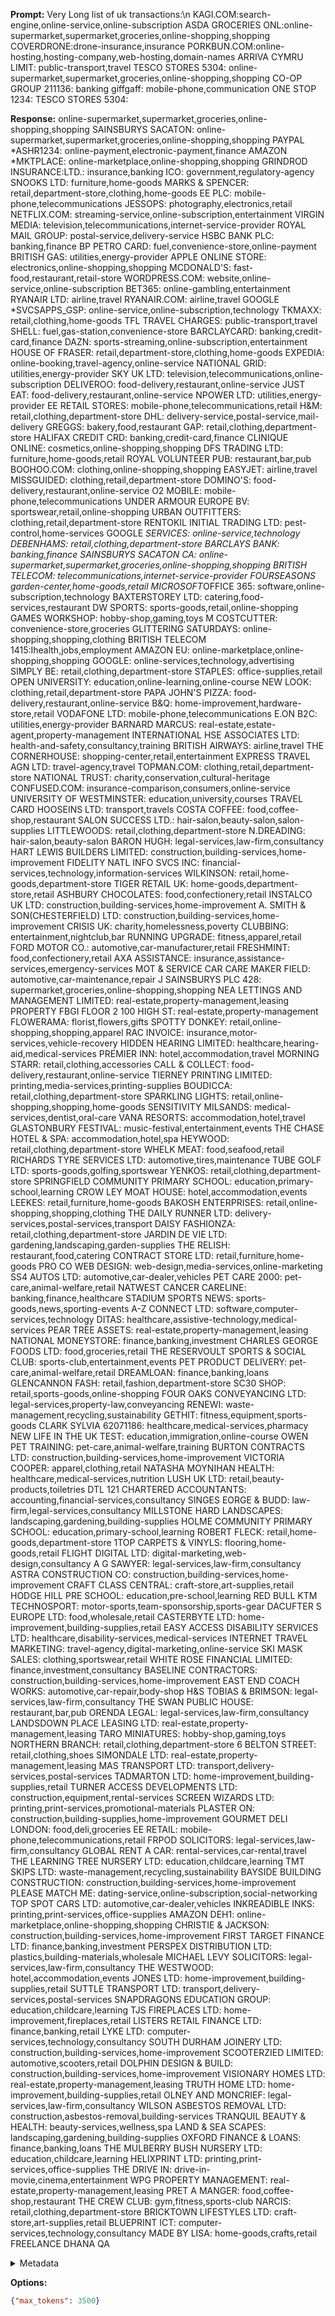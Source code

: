 **Prompt:**
Very Long list of uk transactions:\n
KAGI.COM:search-engine,online-service,online-subscription
ASDA GROCERIES ONL:online-supermarket,supermarket,groceries,online-shopping,shopping
COVERDRONE:drone-insurance,insurance
PORKBUN.COM:online-hosting,hosting-company,web-hosting,domain-names
ARRIVA CYMRU LIMIT: public-transport,travel
TESCO STORES 5304: online-supermarket,supermarket,groceries,online-shopping,shopping
CO-OP GROUP 211136: banking
giffgaff: mobile-phone,communication
ONE STOP 1234:
TESCO STORES 5304:

**Response:**
 online-supermarket,supermarket,groceries,online-shopping,shopping
SAINSBURYS SACATON: online-supermarket,supermarket,groceries,online-shopping,shopping
PAYPAL *ASHR1234: online-payment,electronic-payment,finance
AMAZON *MKTPLACE: online-marketplace,online-shopping,shopping
GRINDROD INSURANCE:LTD.: insurance,banking
ICO: government,regulatory-agency
SNOOKS LTD: furniture,home-goods
MARKS & SPENCER: retail,department-store,clothing,home-goods
EE PLC: mobile-phone,telecommunications
JESSOPS: photography,electronics,retail
NETFLIX.COM: streaming-service,online-subscription,entertainment
VIRGIN MEDIA: television,telecommunications,internet-service-provider
ROYAL MAIL GROUP: postal-service,delivery-service
HSBC BANK PLC: banking,finance
BP PETRO CARD: fuel,convenience-store,online-payment
BRITISH GAS: utilities,energy-provider
APPLE ONLINE STORE: electronics,online-shopping,shopping
MCDONALD'S: fast-food,restaurant,retail-store
WORDPRESS.COM: website,online-service,online-subscription
BET365: online-gambling,entertainment
RYANAIR LTD: airline,travel
RYANAIR.COM: airline,travel
GOOGLE *SVCSAPPS_GSP: online-service,online-subscription,technology
TKMAXX: retail,clothing,home-goods
TFL TRAVEL CHARGES: public-transport,travel
SHELL: fuel,gas-station,convenience-store
BARCLAYCARD: banking,credit-card,finance
DAZN: sports-streaming,online-subscription,entertainment
HOUSE OF FRASER: retail,department-store,clothing,home-goods
EXPEDIA: online-booking,travel-agency,online-service
NATIONAL GRID: utilities,energy-provider
SKY UK LTD: television,telecommunications,online-subscription
DELIVEROO: food-delivery,restaurant,online-service
JUST EAT: food-delivery,restaurant,online-service
NPOWER LTD: utilities,energy-provider
EE RETAIL STORES: mobile-phone,telecommunications,retail
H&M: retail,clothing,department-store
DHL: delivery-service,postal-service,mail-delivery
GREGGS: bakery,food,restaurant
GAP: retail,clothing,department-store
HALIFAX CREDIT CRD: banking,credit-card,finance
CLINIQUE ONLINE: cosmetics,online-shopping,shopping
DFS TRADING LTD: furniture,home-goods,retail
ROYAL VOLUNTEER PUB: restaurant,bar,pub
BOOHOO.COM: clothing,online-shopping,shopping
EASYJET: airline,travel
MISSGUIDED: clothing,retail,department-store
DOMINO'S: food-delivery,restaurant,online-service
O2 MOBILE: mobile-phone,telecommunications
UNDER ARMOUR EUROPE BV: sportswear,retail,online-shopping
URBAN OUTFITTERS: clothing,retail,department-store
RENTOKIL INITIAL TRADING LTD: pest-control,home-services
GOOGLE *SERVICES: online-service,technology
DEBENHAMS: retail,clothing,department-store
BARCLAYS BANK: banking,finance
SAINSBURYS SACATON CA: online-supermarket,supermarket,groceries,online-shopping,shopping
BRITISH TELECOM: telecommunications,internet-service-provider
FOURSEASONS garden-center,home-goods,retail
MICROSOFT*OFFICE 365: software,online-subscription,technology
BAXTERSTOREY LTD: catering,food-services,restaurant
DW SPORTS: sports-goods,retail,online-shopping
GAMES WORKSHOP: hobby-shop,gaming,toys
M COSTCUTTER: convenience-store,groceries
GLITTERING SATURDAYS: online-shopping,shopping,clothing
BRITISH TELECOM 1415:Ihealth,jobs,employment
AMAZON EU: online-marketplace,online-shopping,shopping
GOOGLE: online-services,technology,advertising
SIMPLY BE: retail,clothing,department-store
STAPLES: office-supplies,retail
OPEN UNIVERSITY: education,online-learning,online-course
NEW LOOK: clothing,retail,department-store
PAPA JOHN'S PIZZA: food-delivery,restaurant,online-service
B&Q: home-improvement,hardware-store,retail
VODAFONE LTD: mobile-phone,telecommunications
E.ON B2C: utilities,energy-provider
BARNARD MARCUS: real-estate,estate-agent,property-management
INTERNATIONAL HSE ASSOCIATES LTD: health-and-safety,consultancy,training
BRITISH AIRWAYS: airline,travel
THE CORNERHOUSE: shopping-center,retail,entertainment
EXPRESS TRAVEL AGN LTD: travel-agency,travel
TOPMAN.COM: clothing,retail,department-store
NATIONAL TRUST: charity,conservation,cultural-heritage
CONFUSED.COM: insurance-comparison,consumers,online-service
UNIVERSITY OF WESTMINSTER: education,university,courses
TRAVEL CARD HOOSEINS LTD: transport,travels
COSTA COFFEE: food,coffee-shop,restaurant
SALON SUCCESS LTD.: hair-salon,beauty-salon,salon-supplies
LITTLEWOODS: retail,clothing,department-store
N.DREADING: hair-salon,beauty-salon
BARON HUGH: legal-services,law-firm,consultancy
HART LEWIS BUILDERS LIMITED: construction,building-services,home-improvement
FIDELITY NATL INFO SVCS INC: financial-services,technology,information-services
WILKINSON: retail,home-goods,department-store
TIGER RETAIL UK: home-goods,department-store,retail
ASHBURY CHOCOLATES: food,confectionery,retail
INSTALCO UK LTD: construction,building-services,home-improvement
A. SMITH & SON(CHESTERFIELD) LTD: construction,building-services,home-improvement
CRISIS UK: charity,homelessness,poverty
CLUBBING: entertainment,nightclub,bar
RUNNING UPGRADE: fitness,apparel,retail
FORD MOTOR CO.: automotive,car-manufacturer,retail
FRESHMINT: food,confectionery,retail
AXA ASSISTANCE: insurance,assistance-services,emergency-services
MOT & SERVICE CAR CARE MAKER FIELD: automotive,car-maintenance,repair
J SAINSBURYS PLC 428: supermarket,groceries,online-shopping,shopping
NEA LETTINGS AND MANAGEMENT LIMITED: real-estate,property-management,leasing
PROPERTY FBGI FLOOR 2 100 HIGH ST: real-estate,property-management
FLOWERAMA: florist,flowers,gifts
SPOTTY DONKEY: retail,online-shopping,shopping,apparel
RAC INVOICE: insurance,motor-services,vehicle-recovery
HIDDEN HEARING LIMITED: healthcare,hearing-aid,medical-services
PREMIER INN: hotel,accommodation,travel
MORNING STARR: retail,clothing,accessories
CALL & COLLECT: food-delivery,restaurant,online-service
TIERNEY PRINTING LIMITED: printing,media-services,printing-supplies
BOUDICCA: retail,clothing,department-store
SPARKLING LIGHTS: retail,online-shopping,shopping,home-goods
SENSITIVITY MILSANDS: medical-services,dentist,oral-care
VANA RESORTS: accommodation,hotel,travel
GLASTONBURY FESTIVAL: music-festival,entertainment,events
THE CHASE HOTEL & SPA: accommodation,hotel,spa
HEYWOOD: retail,clothing,department-store
WHELK MEAT: food,seafood,retail
RICHARDS TYRE SERVICES LTD: automotive,tires,maintenance
TUBE GOLF LTD: sports-goods,golfing,sportswear
YENKOS: retail,clothing,department-store
SPRINGFIELD COMMUNITY PRIMARY SCHOOL: education,primary-school,learning
CROW LEY MOAT HOUSE: hotel,accommodation,events
LEEKES: retail,furniture,home-goods
BAKOSH ENTERPRISES: retail,online-shopping,shopping,clothing
THE DAILY RUNNER LTD: delivery-services,postal-services,transport
DAISY FASHIONZA: retail,clothing,department-store
JARDIN DE VIE LTD: gardening,landscaping,garden-supplies
THE RELISH: restaurant,food,catering
CONTRACT STORE LTD: retail,furniture,home-goods
PRO CO WEB DESIGN: web-design,media-services,online-marketing
SS4 AUTOS LTD: automotive,car-dealer,vehicles
PET CARE 2000: pet-care,animal-welfare,retail
NATWEST CANCER CARELINE: banking,finance,healthcare
STADIUM SPORTS NEWS: sports-goods,news,sporting-events
A-Z CONNECT LTD: software,computer-services,technology
DITAS: healthcare,assistive-technology,medical-services
PEAR TREE ASSETS: real-estate,property-management,leasing
NATIONAL MONEYSTORE: finance,banking,investment
CHARLES GEORGE FOODS LTD: food,groceries,retail
THE RESERVOULT SPORTS & SOCIAL CLUB: sports-club,entertainment,events
PET PRODUCT DELIVERY: pet-care,animal-welfare,retail
DREAMLOAN: finance,banking,loans
GLENCANNON FASH: retail,fashion,department-store
SC30 SHOP: retail,sports-goods,online-shopping
FOUR OAKS CONVEYANCING LTD: legal-services,property-law,conveyancing
RENEWI: waste-management,recycling,sustainability
GETHIT: fitness,equipment,sports-goods
CLARK SYLVIA 62071186: healthcare,medical-services,pharmacy
NEW LIFE IN THE UK TEST: education,immigration,online-course
OWEN PET TRAINING: pet-care,animal-welfare,training
BURTON CONTRACTS LTD: construction,building-services,home-improvement
VICTORIA COOPER: apparel,clothing,retail
NATASHA MOYNIHAN HEALTH: healthcare,medical-services,nutrition
LUSH UK LTD: retail,beauty-products,toiletries
DTL 121 CHARTERED ACCOUNTANTS: accounting,financial-services,consultancy
SINGES EORGE & BUDD: law-firm,legal-services,consultancy
MILLSTONE HARD LANDSCAPES: landscaping,gardening,building-supplies
HOLME COMMUNITY PRIMARY SCHOOL: education,primary-school,learning
ROBERT FLECK: retail,home-goods,department-store
1TOP CARPETS & VINYLS: flooring,home-goods,retail
FLIGHT DIGITAL LTD: digital-marketing,web-design,consultancy
A G SAWYER: legal-services,law-firm,consultancy
ASTRA CONSTRUCTION CO: construction,building-services,home-improvement
CRAFT CLASS CENTRAL: craft-store,art-supplies,retail
HODGE HILL PRE SCHOOL: education,pre-school,learning
RED BULL KTM TECHNOSPORT: motor-sports,team-sponsorship,sports-gear
DACUFTER S EUROPE LTD: food,wholesale,retail
CASTERBYTE LTD: home-improvement,building-supplies,retail
EASY ACCESS DISABILITY SERVICES LTD: healthcare,disability-services,medical-services
INTERNET TRAVEL MARKETING: travel-agency,digital-marketing,online-service
SKI MASK SALES: clothing,sportswear,retail
WHITE ROSE FINANCIAL LIMITED: finance,investment,consultancy
BASELINE CONTRACTORS: construction,building-services,home-improvement
EAST END COACH WORKS: automotive,car-repair,body-shop
H&S TOBIAS & BRIMSON: legal-services,law-firm,consultancy
THE SWAN PUBLIC HOUSE: restaurant,bar,pub
ORENDA LEGAL: legal-services,law-firm,consultancy
LANDSDOWN PLACE LEASING LTD: real-estate,property-management,leasing
TARO MINIATURES: hobby-shop,gaming,toys
NORTHERN BRANCH: retail,clothing,department-store
6 BELTON STREET: retail,clothing,shoes
SIMONDALE LTD: real-estate,property-management,leasing
MAS TRANSPORT LTD: transport,delivery-services,postal-services
TADMARTON LTD: home-improvement,building-supplies,retail
TURNER ACCESS DEVELOPMENTS LTD: construction,equipment,rental-services
SCREEN WIZARDS LTD: printing,print-services,promotional-materials
PLASTER ON: construction,building-supplies,home-improvement
GOURMET DELI LONDON: food,deli,groceries
EE RETAIL: mobile-phone,telecommunications,retail
FRPOD SOLICITORS: legal-services,law-firm,consultancy
GLOBAL RENT A CAR: rental-services,car-rental,travel
THE LEARNING TREE NURSERY LTD: education,childcare,learning
TMT SKIPS LTD: waste-management,recycling,sustainability
BAYSIDE BUILDING CONSTRUCTION: construction,building-services,home-improvement
PLEASE MATCH ME: dating-service,online-subscription,social-networking
TOP SPOT CARS LTD: automotive,car-dealer,vehicles
INKREADIBLE INKS: printing,print-services,office-supplies
AMAZON DEH1: online-marketplace,online-shopping,shopping
CHRISTIE & JACKSON: construction,building-services,home-improvement
FIRST TARGET FINANCE LTD: finance,banking,investment
PERSPEX DISTRIBUTION LTD: plastics,building-materials,wholesale
MICHAEL LEVY SOLICITORS: legal-services,law-firm,consultancy
THE WESTWOOD: hotel,accommodation,events
JONES LTD: home-improvement,building-supplies,retail
SUTTLE TRANSPORT LTD: transport,delivery-services,postal-services
SNAPDRAGONS EDUCATION GROUP: education,childcare,learning
TJS FIREPLACES LTD: home-improvement,fireplaces,retail
LISTERS RETAIL FINANCE LTD: finance,banking,retail
LYKE LTD: computer-services,technology,consultancy
SOUTH DURHAM JOINERY LTD: construction,building-services,home-improvement
SCOOTERZIED LIMITED: automotive,scooters,retail
DOLPHIN DESIGN & BUILD: construction,building-services,home-improvement
VISIONARY HOMES LTD: real-estate,property-management,leasing
TRUTH HOME LTD: home-improvement,building-supplies,retail
OLNEY AND MONCRIEF: legal-services,law-firm,consultancy
WILSON ASBESTOS REMOVAL LTD: construction,asbestos-removal,building-services
TRANQUIL BEAUTY & HEALTH: beauty-services,wellness,spa
LAND & SEA SCAPES: landscaping,gardening,building-supplies
OXFORD FINANCE & LOANS: finance,banking,loans
THE MULBERRY BUSH NURSERY LTD: education,childcare,learning
HELIXPRINT LTD: printing,print-services,office-supplies
THE DRIVE IN: drive-in-movie,cinema,entertainment
WPG PROPERTY MANAGEMENT: real-estate,property-management,leasing
PRET A MANGER: food,coffee-shop,restaurant
THE CREW CLUB: gym,fitness,sports-club
NARCIS: retail,clothing,department-store
BRICKTOWN LIFESTYLES LTD: craft-store,art-supplies,retail
BLUEPRINT ICT: computer-services,technology,consultancy
MADE BY LISA: home-goods,crafts,retail
FREELANCE DHANA QA

<details><summary>Metadata</summary>

- Duration: 51522 ms
- Datetime: 2023-10-06T19:32:53.771874
- Model: gpt-3.5-turbo-instruct

</details>

**Options:**
```json
{"max_tokens": 3500}
```

